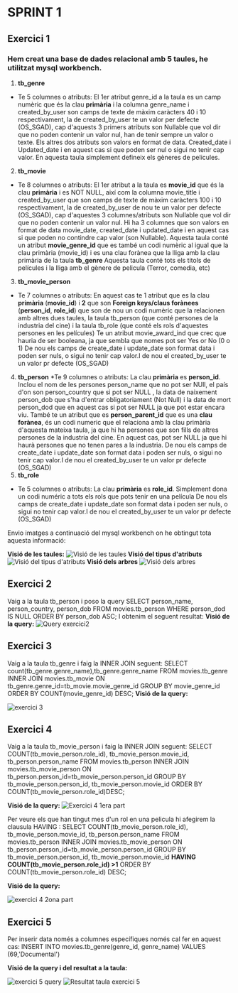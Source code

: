 # SPRINT 1
## Exercici 1

### Hem creat una base de dades relacional amb 5 taules, he utilitzat mysql workbench.

1. **tb_genre**
* Te 5 columnes o atributs: El 1er atribut genre_id a la taula es un camp numèric que és la clau **primària** i la columna genre_name i created_by_user son camps de texte de màxim caràcters 40 i 10 respectivament, la de created_by_user te un valor per defecte (OS_SGAD), cap d'aquests 3 primers atributs son Nullable 
que vol dir que no poden contenir un valor nul, han de tenir sempre un valor o texte.
Els altres dos atributs son valors en format de data. Created_date i Updated_date i en aquest cas si que poden ser nul o sigui no tenir cap valor.
En aquesta taula simplement defineix els gèneres de pelicules.
2. **tb_movie**
* Te 8 columnes o atributs: El 1er atribut a la taula es **movie_id** que és la clau **primària** i es NOT NULL, així com la columna movie_title i created_by_user que son camps de texte de màxim caràcters 100 i 10 respectivament, la de created_by_user de nou te un valor per defecte (OS_SGAD), cap d'aquestes 3 columnes/atributs son Nullable que vol dir que no poden contenir un valor nul. Hi ha 3 columnes que son valors en format de data movie_date, created_date i updated_date i en aquest cas si que poden no contindre cap valor (son Nullable).
Aquesta taula conté un atribut **movie_genre_id** que es també un codi numèric al igual que la clau primària (movie_id) i es una clau forànea que la lliga amb la clau primària de la taula **tb_genre** 
Aquesta taula conté tots els titols de películes i la lliga amb el gènere de pelicula (Terror, comedia, etc)
3. **tb_movie_person**
* Te 7 columnes o atributs: En aquest cas te 1 atribut que es la clau **primària** (**movie_id**) i **2** que son **Foreign keys/claus forànees** (**person_id**, **role_id**) que son de nou un codi numèric que la relacionen amb altres dues taules, la taula tb_person (que conté persones de la industria del cine) i la taula tb_role (que conté els rols d'aquestes persones en les películes)
Te un atribut movie_award_ind que crec que hauria de ser booleana, ja que sembla que nomes pot ser Yes or No (0 o 1)
De nou els camps de create_date i update_date son format data i poden ser nuls, o sigui no tenir cap valor.I de nou el created_by_user te un valor pr defecte (OS_SGAD)
4. **tb_person**
*Te 9 columnes o atributs: La clau **primària** es **person_id**. Inclou el nom de les persones person_name que no pot ser NUll, el país d'on son person_country que si pot ser NULL , la data de naixement person_dob que s'ha d'entrar obligatoriament (Not Null) i la data de mort person_dod que en aquest cas si pot ser NULL ja que pot estar encara viu. 
També te un atribut que es **person_parent_id** que es una **clau forànea**, és un codi numeric que el relaciona amb la clau primària d'aquesta mateixa taula, ja que hi ha persones que son fills de altres persones de la industria del cine. En aquest cas, pot ser NULL ja que hi haurà persones que no tenen pares a la industria.
De nou els camps de create_date i update_date son format data i poden ser nuls, o sigui no tenir cap valor.I de nou el created_by_user te un valor pr defecte (OS_SGAD)
5. **tb_role**
* Te 5 columnes o atributs: La clau **primària** es **role_id**. Simplement dona un codi numéric a tots els rols que pots tenir en una película
De nou els camps de create_date i update_date son format data i poden ser nuls, o sigui no tenir cap valor.I de nou el created_by_user te un valor pr defecte (OS_SGAD)

Envio imatges a continuació del mysql workbench on he obtingut tota aquesta informació:

**Visió de les taules:**
![Visió de les taules](https://user-images.githubusercontent.com/29401511/226172135-78c7d5f8-d8d5-4222-be6a-92b984fa6da8.jpg)
**Visió del tipus d'atributs**
![Visió del tipus d'atributs](https://user-images.githubusercontent.com/29401511/226172187-46ec941d-a6f9-45b7-8af0-14e6f6f327a9.jpg)
**Visió dels arbres**
![Visió dels arbres](https://user-images.githubusercontent.com/29401511/226172197-56c26c48-577c-44e2-9899-5ee30de37a43.jpg)

## Exercici 2

Vaig a la taula tb_person i poso la query SELECT person_name, person_country, person_dob FROM movies.tb_person WHERE person_dod IS NULL ORDER BY person_dob ASC;
 I obtenim el seguent resultat:
**Visió de la query:**
![Query exercici2](https://user-images.githubusercontent.com/29401511/226173613-9e0bdb90-a064-4350-a5fc-a9c2f371da22.jpg)

## Exercici 3

Vaig a la taula tb_genre i faig la INNER JOIN seguent:
SELECT count(tb_genre.genre_name),tb_genre.genre_name FROM movies.tb_genre INNER JOIN movies.tb_movie ON tb_genre.genre_id=tb_movie.movie_genre_id
 GROUP BY movie_genre_id ORDER BY COUNT(movie_genre_id) DESC;
 **Visió de la query:**
 
![exercici 3](https://user-images.githubusercontent.com/29401511/226205387-5b5035a6-2f27-4310-a367-a90c16287418.jpg)

## Exercici 4
Vaig a la taula tb_movie_person i faig la INNER JOIN seguent:
SELECT COUNT(tb_movie_person.role_id), tb_movie_person.movie_id, tb_person.person_name 
FROM movies.tb_person INNER JOIN movies.tb_movie_person ON tb_person.person_id=tb_movie_person.person_id 
GROUP BY tb_movie_person.person_id, tb_movie_person.movie_id ORDER BY COUNT(tb_movie_person.role_id)DESC;

 **Visió de la query:**
![Exercici 4 1era part](https://user-images.githubusercontent.com/29401511/226210447-4ed85b39-8d6d-4868-a5f2-c2d87b7616df.jpg)

Per veure els que han tingut mes d'un rol en una pelicula hi afegirem la clausula HAVING :
SELECT COUNT(tb_movie_person.role_id), tb_movie_person.movie_id, tb_person.person_name 
FROM movies.tb_person INNER JOIN movies.tb_movie_person ON tb_person.person_id=tb_movie_person.person_id 
GROUP BY tb_movie_person.person_id, tb_movie_person.movie_id 
**HAVING COUNT(tb_movie_person.role_id) >1** ORDER BY COUNT(tb_movie_person.role_id) DESC;

**Visió de la query:**

![exercici 4 2ona part](https://user-images.githubusercontent.com/29401511/226211329-d1db4df5-d7ba-41cf-a88c-05c0ff113cab.jpeg)

## Exercici 5

Per inserir data només a columnes específiques només cal fer en aquest cas: 
INSERT INTO movies.tb_genre(genre_id, genre_name) VALUES (69,'Documental')

**Visió de la query i del resultat a la taula:**


![exercici 5 query](https://user-images.githubusercontent.com/29401511/226284147-344aba7b-758a-443d-af34-8a6b24e58a49.jpg)
![Resultat taula exercici 5](https://user-images.githubusercontent.com/29401511/226284168-2affde00-4aa4-492f-b42e-56ceeaf62a3c.jpg)





